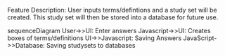 Feature Description: User inputs terms/defintions and a study set will be created. This study set will then be stored into a database for future use.

sequenceDiagram
    User->>UI: Enter answers
    Javascript->>UI: Creates boxes of terms/definitions
    UI->>Javascript: Saving Answers
    JavaScript->>Database: Saving studysets to databases
